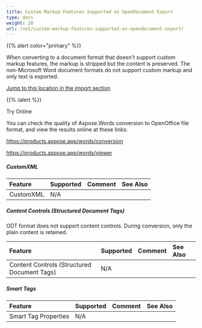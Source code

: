 ```yaml
---
title: Custom Markup Features Supported on OpenDocument Export
type: docs
weight: 20
url: /net/custom-markup-features-supported-on-opendocument-export/
---
```


{{% alert color="primary" %}} 

When converting to a document format that doesn't support custom markup features, the markup is stripped but the content is preserved. The non-Microsoft Word document formats do not support custom markup and only text is exported.

[Jump to this location in the import section](/words/net/custom-markup-features-supported-on-opendocument-import/)

{{% /alert %}} 

Try Online

You can check the quality of Aspose.Words conversion to OpenOffice file format, and view the results online at these links:

<https://products.aspose.app/words/conversion>

<https://products.aspose.app/words/viewer>


##### **CustomXML**

|**Feature**|**Supported**|**Comment**|**See Also**|
| :- | :- | :- | :- |
|CustomXML|N/A| | |

##### **Content Controls (Structured Document Tags)**
ODT format does not support content controls. During conversion, only the plain content is retained.

|**Feature**|**Supported**|**Comment**|**See Also**|
| :- | :- | :- | :- |
|Content Controls (Structured Document Tags)|N/A| | |

##### **Smart Tags**

|**Feature**|**Supported**|**Comment**|**See Also**|
| :- | :- | :- | :- |
|Smart Tag Properties|N/A| | |

